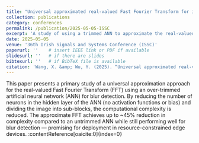 ```yaml
---
title: "Universal approximated real-valued Fast Fourier Transform for image blur detection"
collection: publications
category: conferences
permalink: /publication/2025-05-05-ISSC
excerpt: 'A study of using a trimmed ANN to approximate the real-valued FFT for detecting blur, reducing computational cost while maintaining detection performance.'
date: 2025-05-05
venue: '36th Irish Signals and Systems Conference (ISSC)'
paperurl: ''    # insert IEEE link or PDF if available
slidesurl: ''   # if there are slides
bibtexurl: ''   # if BibTeX file is available
citation: 'Wang, X. &amp; Wu, Y. (2025). “Universal approximated real-valued Fast Fourier Transform for image blur detection.” In *Proceedings of the 2025 36th Irish Signals and Systems Conference (ISSC)*, IEEE.'
---
```


This paper presents a primary study of a universal approximation approach for the real-valued Fast Fourier Transform (FFT) using an over-trimmed artificial neural network (ANN) for blur detection. By reducing the number of neurons in the hidden layer of the ANN (no activation functions or bias) and dividing the image into sub-blocks, the computational complexity is reduced. The approximate FFT achieves up to ~45% reduction in complexity compared to an untrimmed ANN while still performing well for blur detection — promising for deployment in resource-constrained edge devices. :contentReference[oaicite:0]{index=0}
